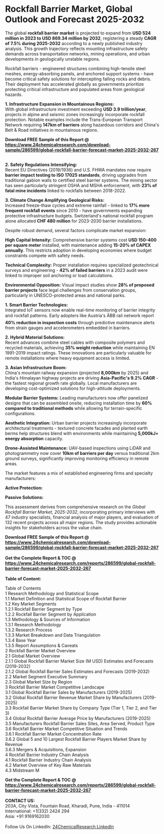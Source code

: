 <h1>Rockfall Barrier Market, Global Outlook and Forecast 2025-2032</h1><p>The global <strong>rockfall barrier market</strong> is projected to expand from <strong>USD 524 million in 2023 to USD 869.34 million by 2032</strong>, registering a steady <strong>CAGR of 7.5% during 2025-2032</strong> according to a newly published industry analysis. This growth trajectory reflects mounting infrastructure safety demands across transportation networks, mining operations, and urban developments in geologically unstable regions.</p><p>Rockfall barriers - engineered structures combining high-tensile steel meshes, energy-absorbing panels, and anchored support systems - have become critical safety solutions for intercepting falling rocks and debris. Their deployment has accelerated globally as governments prioritize protecting critical infrastructure and populated areas from geological hazards.</p><p><strong>1. Infrastructure Expansion in Mountainous Regions:</strong><br>
With global infrastructure investment exceeding <strong>USD 3.9 trillion/year</strong>, projects in alpine and seismic zones increasingly incorporate rockfall protection. Notable examples include the Trans-European Transport Network requiring <strong>147km of barriers</strong> along hazardous corridors and China's Belt &amp; Road initiatives in mountainous regions.</p><div><b>Download FREE Sample of this Report @ 
            <a href="https://www.24chemicalresearch.com/download-sample/286599/global-rockfall-barrier-forecast-market-2025-2032-267">
            https://www.24chemicalresearch.com/download-sample/286599/global-rockfall-barrier-forecast-market-2025-2032-267</a></b></div><br><p><strong>2. Safety Regulations Intensifying:</strong><br>
Recent EU Directives (2019/1936) and U.S. FHWA mandates now require <strong>barrier impact testing to ISO 17025 standards</strong>, driving upgrades from traditional gabion walls to certified steel barrier systems. The mining sector has seen particularly stringent OSHA and MSHA enforcement, with <strong>23% of fatal mine incidents</strong> linked to rockfalls between 2018-2022.</p><p><strong>3. Climate Change Amplifying Geological Risks:</strong><br>
Increased freeze-thaw cycles and extreme rainfall - linked to <strong>17% more frequent rockfall events</strong> since 2010 - have governments expanding protective infrastructure budgets. Switzerland's national rockfall program alone allocated <strong>CHF 480 million</strong> for 2023-2030 barrier installations.</p><p>Despite robust demand, several factors complicate market expansion:</p><p><strong>High Capital Intensity:</strong> Comprehensive barrier systems cost <strong>USD 150-400 per square meter</strong> installed, with maintenance adding <strong>15-20% of CAPEX annually</strong>. This restricts adoption in developing economies where budget constraints compete with safety needs.</p><p><strong>Technical Complexity:</strong> Proper installation requires specialized geotechnical surveys and engineering - <strong>42% of failed barriers</strong> in a 2023 audit were linked to improper soil anchoring or load calculations.</p><p><strong>Environmental Opposition:</strong> Visual impact studies show <strong>28% of proposed barrier projects</strong> face legal challenges from conservation groups, particularly in UNESCO-protected areas and national parks.</p><p><strong>1. Smart Barrier Technologies:</strong><br>
Integrated IoT sensors now enable real-time monitoring of barrier integrity and rockfall patterns. Early adopters like Austria's ÃBB rail network report <strong>40% reduction in inspection costs</strong> through predictive maintenance alerts from strain gauges and accelerometers embedded in barriers.</p><p><strong>2. Hybrid Material Solutions:</strong><br>
Recent advances combine steel cables with composite polymers and recycled materials, achieving <strong>35% weight reduction</strong> while maintaining EN 1991-2019 impact ratings. These innovations are particularly valuable for remote installations where heavy equipment access is limited.</p><p><strong>3. Asian Infrastructure Boom:</strong><br>
China's mountain railway expansion (projected <strong>8,000km</strong> by 2025) and India's Himalayan highway projects are driving <strong>Asia-Pacific's 9.2% CAGR</strong> - the fastest regional growth rate globally. Local manufacturers are developing cost-optimized solutions for high-altitude deployments.</p><p><strong>Modular Barrier Systems:</strong> Leading manufacturers now offer panelized designs that can be assembled onsite, reducing installation time by <strong>60% compared to traditional methods</strong> while allowing for terrain-specific configurations.</p><p><strong>Aesthetic Integration:</strong> Urban barrier projects increasingly incorporate architectural treatments - textured concrete facades and planted earth berms help structures blend with environments while maintaining <strong>5,000kJ+ energy absorption</strong> capacity.</p><p><strong>Drone-Assisted Maintenance:</strong> UAV-based inspections using LiDAR and photogrammetry now cover <strong>10km of barriers per day</strong> versus traditional 2km ground surveys, significantly improving monitoring efficiency in remote areas.</p><p>The market features a mix of established engineering firms and specialty manufacturers:</p><p><strong>Active Protection:</strong></p><p><strong>Passive Solutions:</strong></p><p>This assessment derives from comprehensive research on the <em>Global Rockfall Barrier Market, 2025-2032</em>, incorporating primary interviews with 47 industry specialists, financial analysis of major players, and evaluation of 132 recent projects across all major regions. The study provides actionable insights for stakeholders across the value chain.</p><div><b>Download FREE Sample of this Report @ 
            <a href="https://www.24chemicalresearch.com/download-sample/286599/global-rockfall-barrier-forecast-market-2025-2032-267">
            https://www.24chemicalresearch.com/download-sample/286599/global-rockfall-barrier-forecast-market-2025-2032-267</a></b></div><br><div><b>Get the Complete Report & TOC @ 
            <a href="https://www.24chemicalresearch.com/reports/286599/global-rockfall-barrier-forecast-market-2025-2032-267">
            https://www.24chemicalresearch.com/reports/286599/global-rockfall-barrier-forecast-market-2025-2032-267</a></b></div><br>
            <b>Table of Content:</b><p>Table of Contents<br />
1 Research Methodology and Statistical Scope<br />
1.1 Market Definition and Statistical Scope of Rockfall Barrier<br />
1.2 Key Market Segments<br />
1.2.1 Rockfall Barrier Segment by Type<br />
1.2.2 Rockfall Barrier Segment by Application<br />
1.3 Methodology & Sources of Information<br />
1.3.1 Research Methodology<br />
1.3.2 Research Process<br />
1.3.3 Market Breakdown and Data Triangulation<br />
1.3.4 Base Year<br />
1.3.5 Report Assumptions & Caveats<br />
2 Rockfall Barrier Market Overview<br />
2.1 Global Market Overview<br />
2.1.1 Global Rockfall Barrier Market Size (M USD) Estimates and Forecasts (2019-2032)<br />
2.1.2 Global Rockfall Barrier Sales Estimates and Forecasts (2019-2032)<br />
2.2 Market Segment Executive Summary<br />
2.3 Global Market Size by Region<br />
3 Rockfall Barrier Market Competitive Landscape<br />
3.1 Global Rockfall Barrier Sales by Manufacturers (2019-2025)<br />
3.2 Global Rockfall Barrier Revenue Market Share by Manufacturers (2019-2025)<br />
3.3 Rockfall Barrier Market Share by Company Type (Tier 1, Tier 2, and Tier 3)<br />
3.4 Global Rockfall Barrier Average Price by Manufacturers (2019-2025)<br />
3.5 Manufacturers Rockfall Barrier Sales Sites, Area Served, Product Type<br />
3.6 Rockfall Barrier Market Competitive Situation and Trends<br />
3.6.1 Rockfall Barrier Market Concentration Rate<br />
3.6.2 Global 5 and 10 Largest Rockfall Barrier Players Market Share by Revenue<br />
3.6.3 Mergers & Acquisitions, Expansion<br />
4 Rockfall Barrier Industry Chain Analysis<br />
4.1 Rockfall Barrier Industry Chain Analysis<br />
4.2 Market Overview of Key Raw Materials<br />
4.3 Midstream M</p><div><b>Get the Complete Report & TOC @ 
            <a href="https://www.24chemicalresearch.com/reports/286599/global-rockfall-barrier-forecast-market-2025-2032-267">
            https://www.24chemicalresearch.com/reports/286599/global-rockfall-barrier-forecast-market-2025-2032-267</a></b></div><br><b>CONTACT US:</b><br>
            203A, City Vista, Fountain Road, Kharadi, Pune, India - 411014<br>
            International: +1(332) 2424 294<br>
            Asia: +91 9169162030 <br><br>
            Follow Us On LinkedIn: <a href="https://www.linkedin.com/company/24chemicalresearch/">24ChemicalResearch LinkedIn</a>